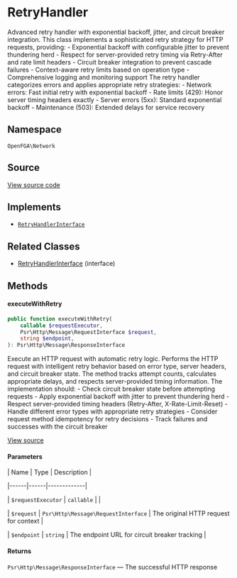 # RetryHandler

Advanced retry handler with exponential backoff, jitter, and circuit breaker integration. This class implements a sophisticated retry strategy for HTTP requests, providing: - Exponential backoff with configurable jitter to prevent thundering herd - Respect for server-provided retry timing via Retry-After and rate limit headers - Circuit breaker integration to prevent cascade failures - Context-aware retry limits based on operation type - Comprehensive logging and monitoring support The retry handler categorizes errors and applies appropriate retry strategies: - Network errors: Fast initial retry with exponential backoff - Rate limits (429): Honor server timing headers exactly - Server errors (5xx): Standard exponential backoff - Maintenance (503): Extended delays for service recovery

## Namespace

`OpenFGA\Network`

## Source

[View source code](https://github.com/evansims/openfga-php/blob/main/src/Network/RetryHandler.php)

## Implements

* [`RetryHandlerInterface`](RetryHandlerInterface.md)

## Related Classes

* [RetryHandlerInterface](Network/RetryHandlerInterface.md) (interface)

## Methods

#### executeWithRetry

```php
public function executeWithRetry(
    callable $requestExecutor,
    Psr\Http\Message\RequestInterface $request,
    string $endpoint,
): Psr\Http\Message\ResponseInterface

```

Execute an HTTP request with automatic retry logic. Performs the HTTP request with intelligent retry behavior based on error type, server headers, and circuit breaker state. The method tracks attempt counts, calculates appropriate delays, and respects server-provided timing information. The implementation should: - Check circuit breaker state before attempting requests - Apply exponential backoff with jitter to prevent thundering herd - Respect server-provided timing headers (Retry-After, X-Rate-Limit-Reset) - Handle different error types with appropriate retry strategies - Consider request method idempotency for retry decisions - Track failures and successes with the circuit breaker

[View source](https://github.com/evansims/openfga-php/blob/main/src/Network/RetryHandler.php#L102)

#### Parameters

| Name | Type | Description |

|------|------|-------------|

| `$requestExecutor` | `callable` |  |

| `$request` | `Psr\Http\Message\RequestInterface` | The original HTTP request for context |

| `$endpoint` | `string` | The endpoint URL for circuit breaker tracking |

#### Returns

`Psr\Http\Message\ResponseInterface` — The successful HTTP response
